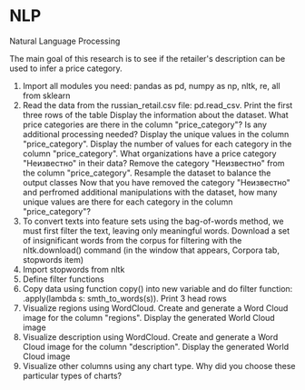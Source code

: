 # NLP
Natural Language Processing

The main goal of this research is to see if the retailer's description can be used to infer a price category.

1. Import all modules you need: pandas as pd, numpy as np, nltk, re, all from sklearn
2. Read the data from the russian_retail.csv file: pd.read_csv. Print the first three rows of the table
Display the information about the dataset. What price categories are there in the column "price_category"? Is any additional processing needed? Display the unique values in the column "price_category". Display the number of values for each category in the column "price_category". What organizations have a price category "Неизвестно" in their data?
Remove the category "Неизвестно" from the column "price_category". Resample the dataset to balance the output classes
Now that you have removed the category "Неизвестно" and perfromed additional manipulations with the dataset, how many unique values are there for each category in the column "price_category"?
3. To convert texts into feature sets using the bag-of-words method, we must first filter the text, leaving only meaningful words. Download a set of insignificant words from the corpus for filtering with the nltk.download() command (in the window that appears, Corpora tab, stopwords item)
4. Import stopwords from nltk
5. Define filter functions
6. Copy data using function copy() into new variable and do filter function: .apply(lambda s: smth_to_words(s)). Print 3 head rows
7. Visualize regions using WordCloud. Create and generate a Word Cloud image for the column "regions". Display the generated World Cloud image
8. Visualize description using WordCloud. Create and generate a Word Cloud image for the column "description". Display the generated World Cloud image
9. Visualize other columns using any chart type. Why did you choose these particular types of charts?
